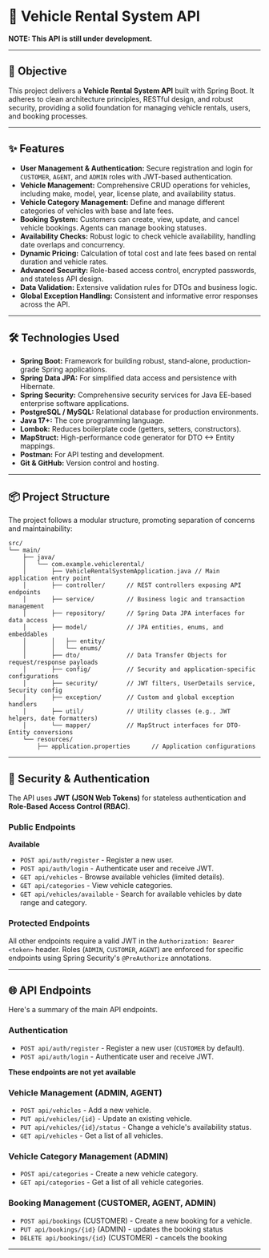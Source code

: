 # 🚗 Vehicle Rental System API

**NOTE: This API is still under development.**

-----

## 🎯 Objective

This project delivers a **Vehicle Rental System API** built with Spring Boot. It adheres to clean architecture principles, RESTful design, and robust security, providing a solid foundation for managing vehicle rentals, users, and booking processes.

-----

## ✨ Features

  * **User Management & Authentication:** Secure registration and login for `CUSTOMER`, `AGENT`, and `ADMIN` roles with JWT-based authentication.
  * **Vehicle Management:** Comprehensive CRUD operations for vehicles, including make, model, year, license plate, and availability status.
  * **Vehicle Category Management:** Define and manage different categories of vehicles with base and late fees.
  * **Booking System:** Customers can create, view, update, and cancel vehicle bookings. Agents can manage booking statuses.
  * **Availability Checks:** Robust logic to check vehicle availability, handling date overlaps and concurrency.
  * **Dynamic Pricing:** Calculation of total cost and late fees based on rental duration and vehicle rates.
  * **Advanced Security:** Role-based access control, encrypted passwords, and stateless API design.
  * **Data Validation:** Extensive validation rules for DTOs and business logic.
  * **Global Exception Handling:** Consistent and informative error responses across the API.

-----

## 🛠️ Technologies Used

  * **Spring Boot:** Framework for building robust, stand-alone, production-grade Spring applications.
  * **Spring Data JPA:** For simplified data access and persistence with Hibernate.
  * **Spring Security:** Comprehensive security services for Java EE-based enterprise software applications.
  * **PostgreSQL / MySQL:** Relational database for production environments.
  * **Java 17+:** The core programming language.
  * **Lombok:** Reduces boilerplate code (getters, setters, constructors).
  * **MapStruct:** High-performance code generator for DTO \<-\> Entity mappings.
  * **Postman:** For API testing and development.
  * **Git & GitHub:** Version control and hosting.

-----

## 📦 Project Structure

The project follows a modular structure, promoting separation of concerns and maintainability:

```
src/
└── main/
    ├── java/
    │   └── com.example.vehiclerental/
    │       ├── VehicleRentalSystemApplication.java // Main application entry point
    │       ├── controller/      // REST controllers exposing API endpoints
    │       ├── service/         // Business logic and transaction management
    │       ├── repository/      // Spring Data JPA interfaces for data access
    │       ├── model/           // JPA entities, enums, and embeddables
    │       │   ├── entity/
    │       │   └── enums/
    │       ├── dto/             // Data Transfer Objects for request/response payloads
    │       ├── config/          // Security and application-specific configurations
    │       ├── security/        // JWT filters, UserDetails service, Security config
    │       ├── exception/       // Custom and global exception handlers
    │       ├── util/            // Utility classes (e.g., JWT helpers, date formatters)
    │       └── mapper/          // MapStruct interfaces for DTO-Entity conversions
    └── resources/
        ├── application.properties      // Application configurations
```

-----

## 🔑 Security & Authentication

The API uses **JWT (JSON Web Tokens)** for stateless authentication and **Role-Based Access Control (RBAC)**.

### Public Endpoints

  **Available**
  * `POST api/auth/register` - Register a new user.
  * `POST api/auth/login` - Authenticate user and receive JWT.
  * `GET api/vehicles` - Browse available vehicles (limited details).
  * `GET api/categories` - View vehicle categories.
  * `GET api/vehicles/available` - Search for available vehicles by date range and category.

### Protected Endpoints

All other endpoints require a valid JWT in the `Authorization: Bearer <token>` header. Roles (`ADMIN`, `CUSTOMER`, `AGENT`) are enforced for specific endpoints using Spring Security's `@PreAuthorize` annotations.

-----

## 🌐 API Endpoints

Here's a summary of the main API endpoints.

### Authentication

  * `POST api/auth/register` - Register a new user (`CUSTOMER` by default).
  * `POST api/auth/login` - Authenticate user and receive JWT.

 **These endpoints are not yet available**
### Vehicle Management (ADMIN, AGENT)

  * `POST api/vehicles` - Add a new vehicle.
  * `PUT api/vehicles/{id}` - Update an existing vehicle.
  * `PUT api/vehicles/{id}/status` - Change a vehicle's availability status.
  * `GET api/vehicles` - Get a list of all vehicles.

### Vehicle Category Management (ADMIN)

  * `POST api/categories` - Create a new vehicle category.
  * `GET api/categories` - Get a list of all vehicle categories.

### Booking Management (CUSTOMER, AGENT, ADMIN)

  * `POST api/bookings` (CUSTOMER) - Create a new booking for a vehicle.
  * `PUT api/bookings/{id}` (ADMIN) - updates the booking status
  * `DELETE api/bookings/{id}` (CUSTOMER) - cancels the booking 
 

-----
